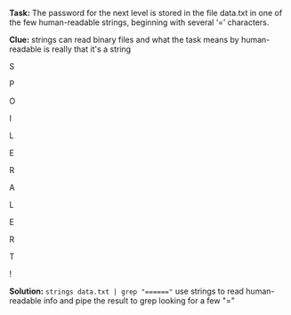 **Task:** The password for the next level is stored in the file data.txt in one of the few human-readable strings, beginning with several ‘=’ characters.


**Clue:** strings can read binary files and what the task means by human-readable is really that it's a string

S

P

O

I

L

E

R

A

L

E

R

T

!

**Solution:** `strings data.txt | grep "======"` use strings to read human-readable info and pipe the result to grep looking for a few "="

